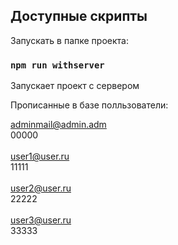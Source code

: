 ## Доступные скрипты

Запускать в папке проекта:

### `npm run withserver`

Запускает проект с сервером<br />


Прописанные в базе полльзователи:<br />

adminmail@admin.adm<br />
00000<br />
<br />
user1@user.ru<br />
11111<br />
<br />
user2@user.ru<br />
22222<br />
<br />
user3@user.ru<br />
33333<br />

